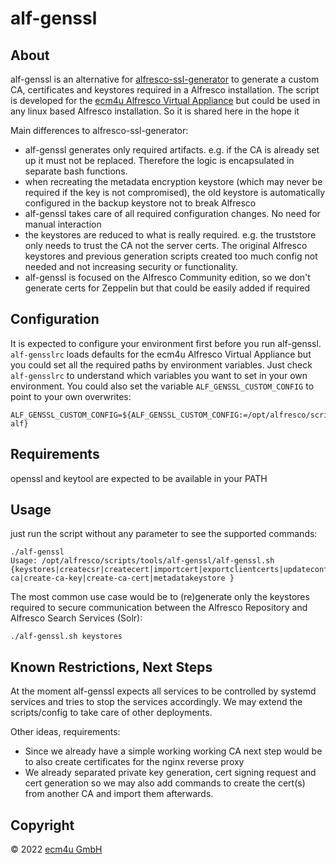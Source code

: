 # alf-genssl

## About

alf-genssl is an alternative for [alfresco-ssl-generator](https://github.com/Alfresco/alfresco-ssl-generator) to generate a custom CA, certificates and keystores required in a Alfresco installation. The script is developed for the [ecm4u Alfresco Virtual Appliance](https://www.ecm4u.de/was-wir-tun/produkte/alfresco/alfresco-virtual-appliance) but could be used in any linux based Alfresco installation. So it is shared here in the hope it 

Main differences to alfresco-ssl-generator:
* alf-genssl generates only required artifacts. e.g. if the CA is already set up it must not be replaced. Therefore the logic is encapsulated in separate bash functions.
* when recreating the metadata encryption keystore (which may never be required if the key is not compromised), the old keystore is automatically configured in the backup keystore not to break Alfresco
* alf-genssl takes care of all required configuration changes. No need for manual interaction
* the keystores are reduced to what is really required. e.g. the truststore only needs to trust the CA not the server certs. The original Alfresco keystores and previous generation scripts created too much config not needed and not increasing security or functionality.
* alf-genssl is focused on the Alfresco Community edition, so we don't generate certs for Zeppelin but that could be easily added if required

## Configuration

It is expected to configure your environment first before you run alf-genssl. `alf-gensslrc` loads defaults for the ecm4u Alfresco Virtual Appliance but you could set all the required paths by environment variables. Just check `alf-gensslrc` to understand which variables you want to set in your own environment. You could also set the variable `ALF_GENSSL_CUSTOM_CONFIG` to point to your own overwrites:
````
ALF_GENSSL_CUSTOM_CONFIG=${ALF_GENSSL_CUSTOM_CONFIG:=/opt/alfresco/scripts/scriptenv-alf}
````

## Requirements

openssl and keytool are expected to be available in your PATH

## Usage

just run the script without any parameter to see the supported commands:

````
./alf-genssl
Usage: /opt/alfresco/scripts/tools/alf-genssl/alf-genssl.sh {keystores|createcsr|createcert|importcert|exportclientcerts|updateconfig|cadirs|cleanup-ca|create-ca-key|create-ca-cert|metadatakeystore }
````

The most common use case would be to (re)generate only the keystores required to secure communication between the Alfresco Repository and Alfresco Search Services (Solr):
````
./alf-genssl.sh keystores
````

## Known Restrictions, Next Steps

At the moment alf-genssl expects all services to be controlled by systemd services and tries to stop the services accordingly. We may extend the scripts/config to take care of other deployments.

Other ideas, requirements:
* Since we already have a simple working working CA next step would be to also create certificates for the nginx reverse proxy
* We already separated private key generation, cert signing request and cert generation so we may also add commands to create the cert(s) from another CA and import them afterwards.

## Copyright

&copy; 2022 [ecm4u GmbH](https://www.ecm4u.de)